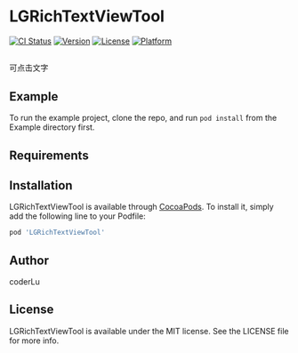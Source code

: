 # LGRichTextViewTool

[![CI Status](https://img.shields.io/travis/332718748@qq.com/LGRichTextViewTool.svg?style=flat)](https://travis-ci.org/332718748@qq.com/LGRichTextViewTool)
[![Version](https://img.shields.io/cocoapods/v/LGRichTextViewTool.svg?style=flat)](https://cocoapods.org/pods/LGRichTextViewTool)
[![License](https://img.shields.io/cocoapods/l/LGRichTextViewTool.svg?style=flat)](https://cocoapods.org/pods/LGRichTextViewTool)
[![Platform](https://img.shields.io/cocoapods/p/LGRichTextViewTool.svg?style=flat)](https://cocoapods.org/pods/LGRichTextViewTool)

## 
可点击文字

## Example

To run the example project, clone the repo, and run `pod install` from the Example directory first.

## Requirements

## Installation

LGRichTextViewTool is available through [CocoaPods](https://cocoapods.org). To install
it, simply add the following line to your Podfile:

```ruby
pod 'LGRichTextViewTool'
```

## Author

coderLu

## License

LGRichTextViewTool is available under the MIT license. See the LICENSE file for more info.
